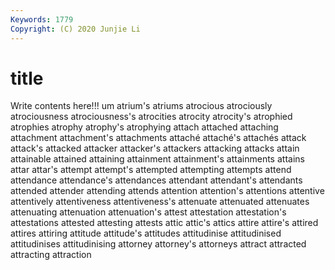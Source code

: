 ```yaml
---
Keywords: 1779
Copyright: (C) 2020 Junjie Li
---
```


# title

Write contents here!!!
um 
atrium's 
atriums 
atrocious 
atrociously 
atrociousness
atrociousness's 
atrocities 
atrocity 
atrocity's 
atrophied 
atrophies 
atrophy 
atrophy's 
atrophying 
attach
attached 
attaching 
attachment 
attachment's 
attachments 
attaché 
attaché's 
attachés 
attack 
attack's
attacked 
attacker 
attacker's 
attackers 
attacking 
attacks 
attain 
attainable 
attained 
attaining
attainment 
attainment's 
attainments 
attains 
attar 
attar's 
attempt 
attempt's 
attempted 
attempting
attempts 
attend 
attendance 
attendance's 
attendances 
attendant 
attendant's 
attendants 
attended 
attender
attending 
attends 
attention 
attention's 
attentions 
attentive 
attentively 
attentiveness 
attentiveness's 
attenuate
attenuated 
attenuates 
attenuating 
attenuation 
attenuation's 
attest 
attestation 
attestation's 
attestations 
attested
attesting 
attests 
attic 
attic's 
attics 
attire 
attire's 
attired 
attires 
attiring
attitude 
attitude's 
attitudes 
attitudinise 
attitudinised 
attitudinises 
attitudinising 
attorney 
attorney's 
attorneys
attract 
attracted 
attracting 
attraction 
